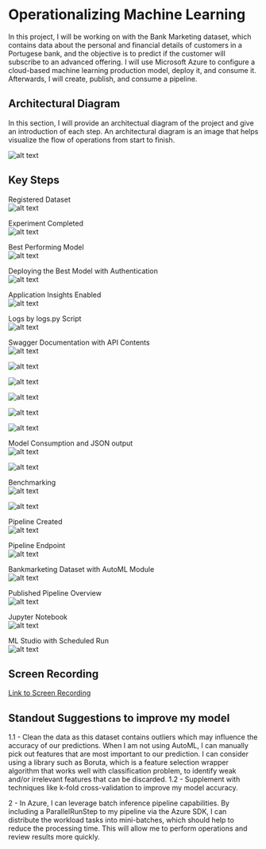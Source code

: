 # Operationalizing Machine Learning

In this project, I will be working on with the Bank Marketing dataset, which contains data about the personal and financial details of customers in a Portugese bank, and the objective is to predict if the customer will subscribe to an advanced offering. I will use Microsoft Azure to configure a cloud-based machine learning production model, deploy it, and consume it. Afterwards, I will create, publish, and consume a pipeline.

## Architectural Diagram
In this section, I will provide an architectual diagram of the project and give an introduction of each step. An architectural diagram is an image that helps visualize the flow of operations from start to finish.

![alt text](.\rainelimages\ArchitecturalDiagram.png?raw=true)

## Key Steps
Registered Dataset\
![alt text](\rainelimages\dataset.jpg?raw=true)

Experiment Completed\
![alt text](\rainelimages\experimentoconcluido.jpg?raw=true)

Best Performing Model\
![alt text](\rainelimages\bestmodel.jpg?raw=true)

Deploying the Best Model with Authentication\
![alt text](\rainelimages\deploy.jpg?raw=true)

Application Insights Enabled\
![alt text](\rainelimages\appinstrue.jpg?raw=true)

Logs by logs.py Script\
![alt text](\rainelimages\logs.jpg?raw=true)

Swagger Documentation with API Contents\
![alt text](\rainelimages\swagger1.jpg?raw=true)

![alt text](\rainelimages\swagger2.jpg?raw=true)

![alt text](\rainelimages\swagger3.jpg?raw=true)

![alt text](\rainelimages\swagger4.jpg?raw=true)

![alt text](\rainelimages\swagger5.jpg?raw=true)

![alt text](\rainelimages\swagger6.jpg?raw=true)

Model Consumption and JSON output\
![alt text](\rainelimages\endpointpy.jpg?raw=true)

![alt text](\rainelimages\json.jpg?raw=true)

Benchmarking\
![alt text](\rainelimages\apachebenchmark1.jpg?raw=true)

![alt text](\rainelimages\apachebenchmark2.jpg?raw=true)

Pipeline Created\
![alt text](\rainelimages\pipelinecriadoeendpoint.jpg?raw=true)

Pipeline Endpoint\
![alt text](\rainelimages\endpoint.jpg?raw=true)

Bankmarketing Dataset with AutoML Module\
![alt text](\rainelimages\datasetandautoml.jpg?raw=true)

Published Pipeline Overview\
![alt text](\rainelimages\pipelinerestactive.jpg?raw=true)

Jupyter Notebook\
![alt text](\rainelimages\runcomplete.jpg?raw=true)

ML Studio with Scheduled Run\
![alt text](\rainelimages\restendpoint.jpg?raw=true)


## Screen Recording
[Link to Screen Recording](https://www.youtube.com/watch?v=KMW5_XrTePU/view?usp=sharing?usp=sharing)

## Standout Suggestions to improve my model
1.1 - Clean the data as this dataset contains outliers which may influence the accuracy of our predictions. When I am not using AutoML, I can manually pick out features that are most important to our prediction. I can consider using a library such as Boruta, which is a feature selection wrapper algorithm that works well with classification problem, to identify weak and/or irrelevant features that can be discarded.
1.2 - Supplement with techniques like k-fold cross-validation to improve my model accuracy.

2 - In Azure, I can leverage batch inference pipeline capabilities. By including a ParallelRunStep to my pipeline via the Azure SDK, I can distribute the workload tasks into mini-batches, which should help to reduce the processing time. This will allow me to perform operations and review results more quickly.
